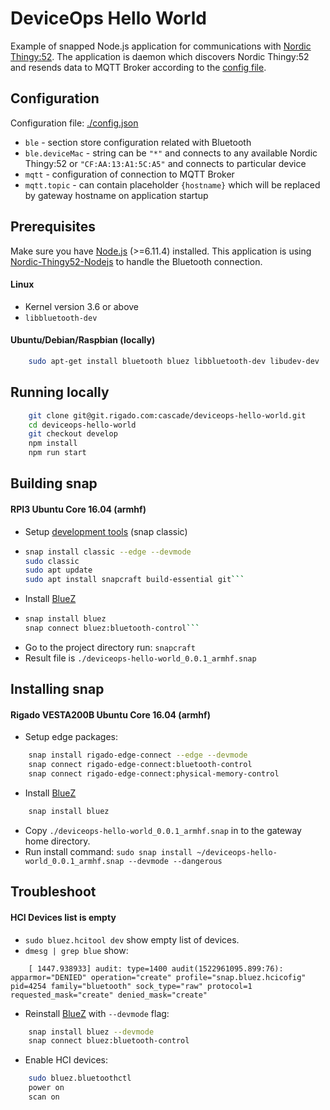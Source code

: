 DeviceOps Hello World
====
Example of snapped Node.js application for communications with [Nordic Thingy:52](https://www.nordicsemi.com/eng/Products/Nordic-Thingy-52).
The application is daemon which discovers Nordic Thingy:52 and resends data to MQTT Broker according to the [config file](./config.json).

## Configuration

Configuration file: [./config.json](./config.json)
 
 * `ble` - section store configuration related with Bluetooth
 * `ble.deviceMac` - string can be `"*"` and connects to any available Nordic Thingy:52 or `"CF:AA:13:A1:5C:A5"` and connects to particular device
 * `mqtt` - configuration of connection to MQTT Broker
 * `mqtt.topic` - can contain placeholder `{hostname}` which will be replaced by gateway hostname on application startup

## Prerequisites

Make sure you have [Node.js](http://nodejs.org/) (>=6.11.4) installed.
This application is using [Nordic-Thingy52-Nodejs](https://github.com/NordicPlayground/Nordic-Thingy52-Nodejs) to handle the Bluetooth connection.

#### Linux

 * Kernel version 3.6 or above
 * ```libbluetooth-dev```

#### Ubuntu/Debian/Raspbian (locally)

```sh
    sudo apt-get install bluetooth bluez libbluetooth-dev libudev-dev
```

## Running locally
```sh
    git clone git@git.rigado.com:cascade/deviceops-hello-world.git
    cd deviceops-hello-world
    git checkout develop
    npm install
    npm run start
```

## Building snap

#### RPI3 Ubuntu Core 16.04 (armhf)

 * Setup [development tools](https://developer.ubuntu.com/core/get-started/developer-setup) (snap classic)
 * ```sh
   snap install classic --edge --devmode
   sudo classic
   sudo apt update
   sudo apt install snapcraft build-essential git```
 * Install [BlueZ](http://www.bluez.org/)
 * ```sh
   snap install bluez
   snap connect bluez:bluetooth-control```
 * Go to the project directory run: ```snapcraft```
 * Result file is `./deviceops-hello-world_0.0.1_armhf.snap`

## Installing snap

#### Rigado VESTA200B Ubuntu Core 16.04 (armhf)
 
 * Setup edge packages:
```sh
    snap install rigado-edge-connect --edge --devmode
    snap connect rigado-edge-connect:bluetooth-control
    snap connect rigado-edge-connect:physical-memory-control
```
 * Install [BlueZ](http://www.bluez.org/)
```sh
    snap install bluez
```
 * Copy `./deviceops-hello-world_0.0.1_armhf.snap` in to the gateway home directory.
 * Run install command: `sudo snap install ~/deviceops-hello-world_0.0.1_armhf.snap --devmode --dangerous`

## Troubleshoot

#### HCI Devices list is empty

 * `sudo bluez.hcitool dev` show empty list of devices. 
 * `dmesg | grep blue` show: 
```
    [ 1447.938933] audit: type=1400 audit(1522961095.899:76): apparmor="DENIED" operation="create" profile="snap.bluez.hcicofig" pid=4254 family="bluetooth" sock_type="raw" protocol=1 requested_mask="create" denied_mask="create"
```
 * Reinstall [BlueZ](http://www.bluez.org/) with `--devmode` flag:
```sh
    snap install bluez --devmode
    snap connect bluez:bluetooth-control
```
 * Enable HCI devices:
```sh
    sudo bluez.bluetoothctl
    power on
    scan on
```